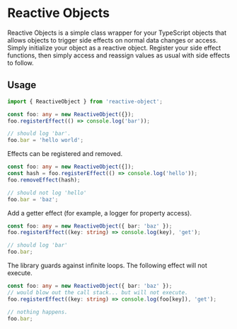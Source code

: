 # Reactive Objects

Reactive Objects is a simple class wrapper for your TypeScript objects that allows objects to trigger side effects on normal data changes or access. Simply initialize your object as a reactive object. Register your side effect functions, then simply access and reassign values as usual with side effects to follow.

## Usage

```TypeScript
import { ReactiveObject } from 'reactive-object';

const foo: any = new ReactiveObject({});
foo.registerEffect(() => console.log('bar'));

// should log 'bar'.
foo.bar = 'hello world';
```

Effects can be registered and removed.

```TypeScript
const foo: any = new ReactiveObject({]);
const hash = foo.registerEffect(() => console.log('hello'));
foo.removeEffect(hash);

// should not log 'hello'
foo.bar = 'baz';
```

Add a getter effect (for example, a logger for property access).

```TypeScript
const foo: any = new ReactiveObject({ bar: 'baz' });
foo.registerEffect((key: string) => console.log(key), 'get');

// should log 'bar'
foo.bar;
```

The library guards against infinite loops. The following effect will not execute.

```TypeScript
const foo: any = new ReactiveObject({ bar: 'baz' });
// would blow out the call stack... but will not execute.
foo.registerEffect((key: string) => console.log(foo[key]), 'get');

// nothing happens.
foo.bar;
```
